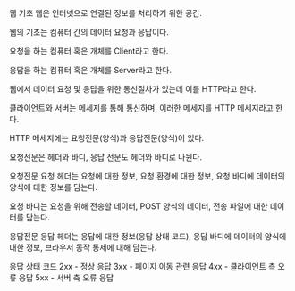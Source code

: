 웹 기초
웹은 인터넷으로 연결된 정보를 처리하기 위한 공간.

웹의 기초는 컴퓨터 간의 데이터 요청과 응답이다.

요청을 하는 컴퓨터 혹은 개체를 Client라고 한다.

응답을 하는 컴퓨터 혹은 개체를 Server라고 한다.

웹에서 데이터 요청 및 응답을 위한 통신절차가 있는데 이를 HTTP라고 한다.

클라이언트와 서버는 메세지를 통해 통신하며, 이러한 메세지를 HTTP 메세지라고 한다.

HTTP 메세지에는 요청전문(양식)과 응답전문(양식)이 있다.

요청전문은 헤더와 바디, 응답 전문도 헤더와 바디로 나뉜다.

요청전문
요청 헤더는 요청에 대한 정보, 요청 환경에 대한 정보, 요청 바디에 데이터의 양식에 대한 정보를 담는다.

요청 바디는 요청을 위해 전송할 데이터, POST 양식의 데이터, 전송 파일에 대한 데이터를 담는다.

응답전문
응답 헤더는 응답에 대한 정보(응답 상태 코드), 응답 바디에 데이터의 양식에 대한 정보, 브라우저 동작 통제에 대해 담는다.

응답 상태 코드
2xx - 정상 응답
3xx - 페이지 이동 관련 응답
4xx - 클라이언트 측 오류 응답
5xx - 서버 측 오류 응답

